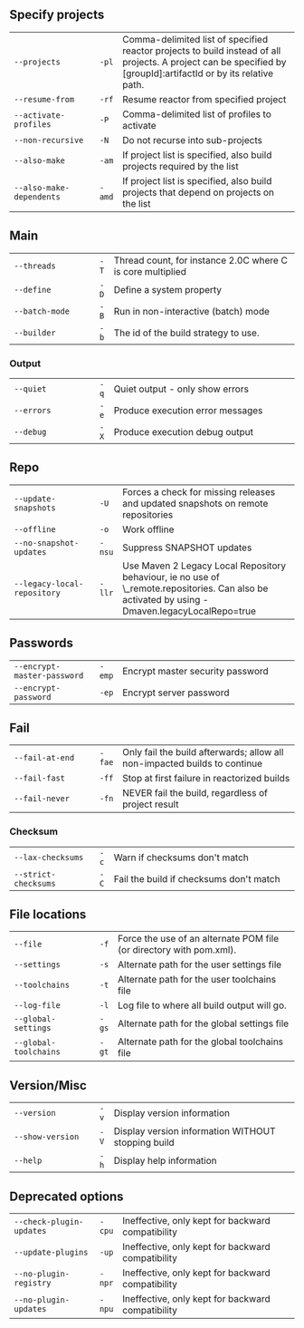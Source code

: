 ## Specify projects
<table>
<col style="width:30%">
<col style="width:5%">
<tr><td><code>--projects <arg></code></td><td><code>-pl</code></td><td>Comma-delimited list of specified reactor projects to build instead of all projects. A project can be specified by [groupId]:artifactId or by its relative path.</td></tr>
<tr><td><code>--resume-from <arg></code></td><td><code>-rf</code></td><td>Resume reactor from specified project</td></tr>
<tr><td><code>--activate-profiles <arg></code></td><td><code>-P</code></td><td>Comma-delimited list of profiles to activate</td></tr>
<tr><td><code>--non-recursive</code></td><td><code>-N</code></td><td>Do not recurse into sub-projects</td></tr>
<tr><td><code>--also-make</code></td><td><code>-am</code></td><td>If project list is specified, also build projects required by the list</td></tr>
<tr><td><code>--also-make-dependents</code></td><td><code>-amd</code></td><td>If project list is specified, also build projects that depend on projects on the list</td></tr>
</table>

## Main
<table>
<col style="width:30%">
<col style="width:5%">
<tr><td><code>--threads <arg></code></td><td><code>-T</code></td><td>Thread count, for instance 2.0C where C is core multiplied</td></tr>
<tr><td><code>--define <arg></code></td><td><code>-D</code></td><td>Define a system property</td></tr>
<tr><td><code>--batch-mode</code></td><td><code>-B</code></td><td>Run in non-interactive (batch) mode</td></tr>
<tr><td><code>--builder <arg></code></td><td><code>-b</code></td><td>The id of the build strategy to use.</td></tr>
</table>

### Output
<table>
<col style="width:30%">
<col style="width:5%">
<tr><td><code>--quiet</code></td><td><code>-q</code></td><td>Quiet output - only show errors</td></tr>
<tr><td><code>--errors</code></td><td><code>-e</code></td><td>Produce execution error messages</td></tr>
<tr><td><code>--debug</code></td><td><code>-X</code></td><td>Produce execution debug output</td></tr>
</table>

## Repo
<table>
<col style="width:30%">
<col style="width:5%">
<tr><td><code>--update-snapshots</code></td><td><code>-U</code></td><td>Forces a check for missing releases and updated snapshots on remote repositories</td></tr>
<tr><td><code>--offline</code></td><td><code>-o</code></td><td>Work offline</td></tr>
<tr><td><code>--no-snapshot-updates</code></td><td><code>-nsu</code></td><td>Suppress SNAPSHOT updates</td></tr>
<tr><td><code>--legacy-local-repository</code></td><td><code>-llr</code></td><td>Use Maven 2 Legacy Local Repository behaviour, ie no use of \_remote.repositories. Can also be activated by using -Dmaven.legacyLocalRepo=true</td></tr>
</table>

## Passwords
<table>
<col style="width:30%">
<col style="width:5%">
<tr><td><code>--encrypt-master-password <arg></code></td><td><code>-emp</code></td><td>Encrypt master security password</td></tr>
<tr><td><code>--encrypt-password <arg></code></td><td><code>-ep</code></td><td>Encrypt server password</td></tr>
</table>

## Fail
<table>
<col style="width:30%">
<col style="width:5%">
<tr><td><code>--fail-at-end</code></td><td><code>-fae</code></td><td>Only fail the build afterwards; allow all non-impacted builds to continue</td></tr>
<tr><td><code>--fail-fast</code></td><td><code>-ff</code></td><td>Stop at first failure in reactorized builds</td></tr>
<tr><td><code>--fail-never</code></td><td><code>-fn</code></td><td>NEVER fail the build, regardless of project result</td></tr>
</table>

### Checksum
<table>
<col style="width:30%">
<col style="width:5%">
<tr><td><code>--lax-checksums</code></td><td><code>-c</code></td><td>Warn if checksums don't match</td></tr>
<tr><td><code>--strict-checksums</code></td><td><code>-C</code></td><td>Fail the build if checksums don't match</td></tr>
</table>

## File locations
<table>
<col style="width:30%">
<col style="width:5%">
<tr><td><code>--file <arg></code></td><td><code>-f</code></td><td>Force the use of an alternate POM file (or directory with pom.xml).</td></tr>
<tr><td><code>--settings <arg></code></td><td><code>-s</code></td><td>Alternate path for the user settings file</td></tr>
<tr><td><code>--toolchains <arg></code></td><td><code>-t</code></td><td>Alternate path for the user toolchains file</td></tr>
<tr><td><code>--log-file <arg></code></td><td><code>-l</code></td><td>Log file to where all build output will go.</td></tr>
<tr><td><code>--global-settings <arg></code></td><td><code>-gs</code></td><td>Alternate path for the global settings file</td></tr>
<tr><td><code>--global-toolchains <arg></code></td><td><code>-gt</code></td><td>Alternate path for the global toolchains file</td></tr>
</table>

## Version/Misc
<table>
<col style="width:30%">
<col style="width:5%">
<tr><td><code>--version</code></td><td><code>-v</code></td><td>Display version information</td></tr>
<tr><td><code>--show-version</code></td><td><code>-V</code></td><td>Display version information WITHOUT stopping build</td></tr>
<tr><td><code>--help</code></td><td><code>-h</code></td><td>Display help information</td></tr>
</table>

## Deprecated options
<table>
<col style="width:30%">
<col style="width:5%">
<tr><td><code>--check-plugin-updates</code></td><td><code>-cpu</code></td><td>Ineffective, only kept for backward compatibility</td></tr>
<tr><td><code>--update-plugins</code></td><td><code>-up</code></td><td>Ineffective, only kept for backward compatibility</td></tr>
<tr><td><code>--no-plugin-registry</code></td><td><code>-npr</code></td><td>Ineffective, only kept for backward compatibility</td></tr>
<tr><td><code>--no-plugin-updates</code></td><td><code>-npu</code></td><td>Ineffective, only kept for backward compatibility</td></tr>
</table>
